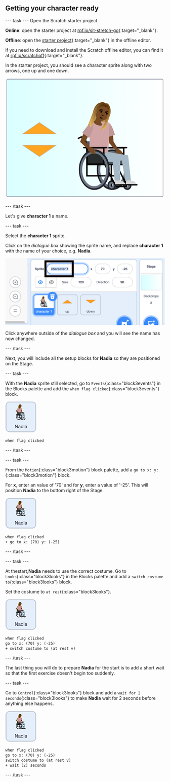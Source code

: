 ## Getting your character ready

--- task ---
Open the Scratch starter project.

**Online**: open the starter project at [rpf.io/sit-stretch-go](http://rpf.io/sit-stretch-go){:target="_blank"}.

**Offline**: open the [starter project](http://rpf.io/sit-stretch-go){:target="_blank"} in the offline editor.

If you need to download and install the Scratch offline editor, you can find it at [rpf.io/scratchoff](http://rpf.io/scratchoff){:target="_blank"}.

In the starter project, you should see a character sprite along with two arrows, one up and one down.

![starter project](images/starter_project.png)

--- /task ---

Let's give **character 1** a name.

--- task ---

Select the **character 1** sprite.

Click on the _dialogue box_ showing the sprite name, and replace **character 1** with the name of your choice, e.g. **Nadia**.

![select character 1 sprite name](images/select_character1_name2.png)

Click anywhere outside of the _dialogue box_ and you will see the name has now changed.

--- /task ---

Next, you will include all the setup blocks for **Nadia** so they are positioned on the Stage.

--- task ---

With the **Nadia** sprite still selected, go to `Events`{:class="block3events"} in the Blocks palette and add the `when flag clicked`{:class="block3events"} block.

![Nadia sprite icon](images/nadia_sprite.png)

```blocks3
when flag clicked
```

--- /task ---

--- task ---

From the `Motion`{:class="block3motion"} block palette, add a `go to x: y:`{:class="block3motion"} block.

For **x**, enter an value of '70' and for **y**, enter a value of '-25'. This will position **Nadia** to the bottom right of the Stage.

![Nadia sprite icon](images/nadia_sprite.png)

```blocks3
when flag clicked
+ go to x: (70) y: (-25)
```

--- /task ---

--- task ---

At thestart,**Nadia** needs to use the correct costume. Go to `Looks`{:class="block3looks"} in the Blocks palette and add a `switch costume to`{:class="block3looks"} block.

Set the costume to `at rest`{:class="block3looks"}.

![Nadia sprite icon](images/nadia_sprite.png)

```blocks3
when flag clicked
go to x: (70) y: (-25)
+ switch costume to (at rest v)
```

--- /task ---

The last thing you will do to prepare **Nadia** for the start is to add a short wait so that the first exercise doesn't begin too suddenly.

--- task ---

Go to `Control`{:class="block3looks"} block and add a `wait for 2 seconds`{:class="block3looks"} to make **Nadia** wait  for  2 seconds before anything else happens.

![Nadia sprite icon](images/nadia_sprite.png)

```blocks3
when flag clicked
go to x: (70) y: (-25)
switch costume to (at rest v)
+ wait (2) seconds
```

--- /task ---
